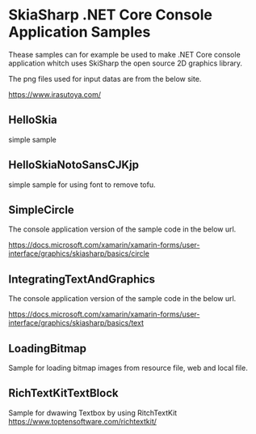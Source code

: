 # SkiaSharp .NET Core Console Application Samples
Thease samples can for example be used to make .NET Core console application whitch uses SkiSharp the open source 2D graphics library.

The png files used for input datas are from the below site.

https://www.irasutoya.com/

## HelloSkia
simple sample

## HelloSkiaNotoSansCJKjp
simple sample for using font to remove tofu.

## SimpleCircle
The console application version of the sample code in the below url.

https://docs.microsoft.com/xamarin/xamarin-forms/user-interface/graphics/skiasharp/basics/circle

## IntegratingTextAndGraphics
The console application version of the sample code in the below url.

https://docs.microsoft.com/xamarin/xamarin-forms/user-interface/graphics/skiasharp/basics/text

## LoadingBitmap
Sample for loading bitmap images from resource file, web and local file.

## RichTextKitTextBlock
Sample for dwawing Textbox by using RitchTextKit https://www.toptensoftware.com/richtextkit/